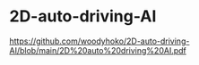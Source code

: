# 2D-auto-driving-AI

https://github.com/woodyhoko/2D-auto-driving-AI/blob/main/2D%20auto%20driving%20AI.pdf
